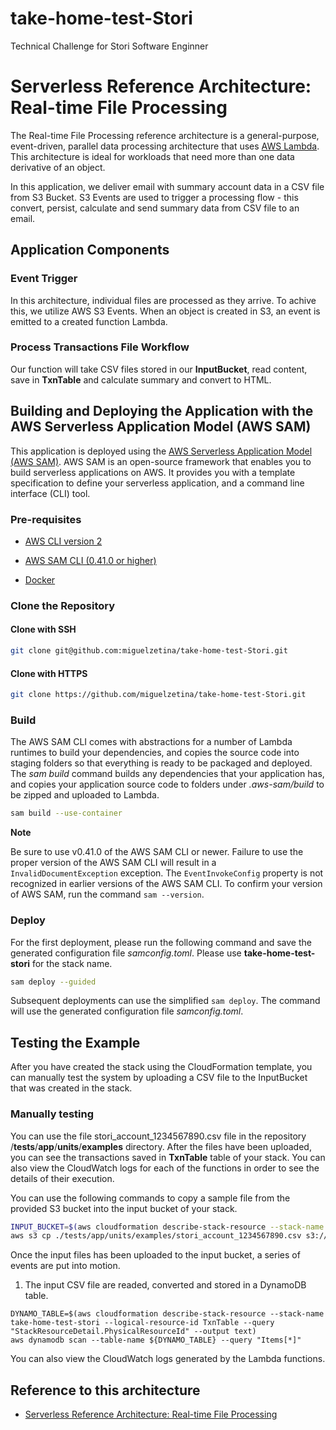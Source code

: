 # take-home-test-Stori
Technical Challenge for Stori Software Enginner

# Serverless Reference Architecture: Real-time File Processing

The Real-time File Processing reference architecture is a general-purpose, event-driven, parallel data processing architecture that uses [AWS Lambda](https://aws.amazon.com/lambda). This architecture is ideal for workloads that need more than one data derivative of an object.

In this application, we deliver email with summary account data in a CSV file from S3 Bucket. S3 Events are used to trigger a processing flow - this convert, persist, calculate and send summary data from CSV file to an email.

## Application Components

### Event Trigger

In this architecture, individual files are processed as they arrive. To achive this, we utilize AWS S3 Events. When an object is created in S3, an event is emitted to a created function Lambda.

### Process Transactions File Workflow

Our function will take CSV files stored in our **InputBucket**, read content, save in **TxnTable** and calculate summary and convert to HTML.

## Building and Deploying the Application with the AWS Serverless Application Model (AWS SAM)

This application is deployed using the [AWS Serverless Application Model (AWS SAM)](https://aws.amazon.com/serverless/sam/). AWS SAM is an open-source framework that enables you to build serverless applications on AWS. It provides you with a template specification to define your serverless application, and a command line interface (CLI) tool.

### Pre-requisites

* [AWS CLI version 2](https://docs.aws.amazon.com/cli/latest/userguide/install-cliv2.html)

* [AWS SAM CLI (0.41.0 or higher)](https://docs.aws.amazon.com/serverless-application-model/latest/developerguide/serverless-sam-cli-install.html)

* [Docker](https://docs.docker.com/install/)

### Clone the Repository

#### Clone with SSH

```bash
git clone git@github.com:miguelzetina/take-home-test-Stori.git
```

#### Clone with HTTPS

```bash
git clone https://github.com/miguelzetina/take-home-test-Stori.git
```

### Build

The AWS SAM CLI comes with abstractions for a number of Lambda runtimes to build your dependencies, and copies the source code into staging folders so that everything is ready to be packaged and deployed. The *sam build* command builds any dependencies that your application has, and copies your application source code to folders under *.aws-sam/build* to be zipped and uploaded to Lambda. 

```bash
sam build --use-container
```

**Note**

Be sure to use v0.41.0 of the AWS SAM CLI or newer.  Failure to use the proper version of the AWS SAM CLI will result in a `InvalidDocumentException` exception.  The `EventInvokeConfig` property is not recognized in earlier versions of the AWS SAM CLI.  To confirm your version of AWS SAM, run the command `sam --version`.

### Deploy

For the first deployment, please run the following command and save the generated configuration file *samconfig.toml*. Please use **take-home-test-stori** for the stack name.

```bash
sam deploy --guided
```

Subsequent deployments can use the simplified `sam deploy`.  The command will use the generated configuration file *samconfig.toml*.

## Testing the Example

After you have created the stack using the CloudFormation template, you can manually test the system by uploading a CSV file to the InputBucket that was created in the stack.

### Manually testing

You can use the file stori_account_1234567890.csv file in the repository /**tests**/**app**/**units**/**examples** directory. After the files have been uploaded, you can see the transactions saved in **TxnTable** table of your stack. You can also view the CloudWatch logs for each of the functions in order to see the details of their execution.

You can use the following commands to copy a sample file from the provided S3 bucket into the input bucket of your stack.

```bash
INPUT_BUCKET=$(aws cloudformation describe-stack-resource --stack-name take-home-test-stori --logical-resource-id InputBucket --query "StackResourceDetail.PhysicalResourceId" --output text)
aws s3 cp ./tests/app/units/examples/stori_account_1234567890.csv s3://${INPUT_BUCKET}/stori_account_1234567890.csv
```

Once the input files has been uploaded to the input bucket, a series of events are put into motion.

1. The input CSV file are readed, converted and stored in a DynamoDB table.
```
DYNAMO_TABLE=$(aws cloudformation describe-stack-resource --stack-name take-home-test-stori --logical-resource-id TxnTable --query "StackResourceDetail.PhysicalResourceId" --output text)
aws dynamodb scan --table-name ${DYNAMO_TABLE} --query "Items[*]"
```

You can also view the CloudWatch logs generated by the Lambda functions.

## Reference to this architecture
* [Serverless Reference Architecture: Real-time File Processing](https://github.com/aws-samples/lambda-refarch-fileprocessing)
